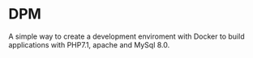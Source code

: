 # DPM
 A simple way to create a development enviroment with Docker  to  build applications with PHP7.1, apache and MySql 8.0.

